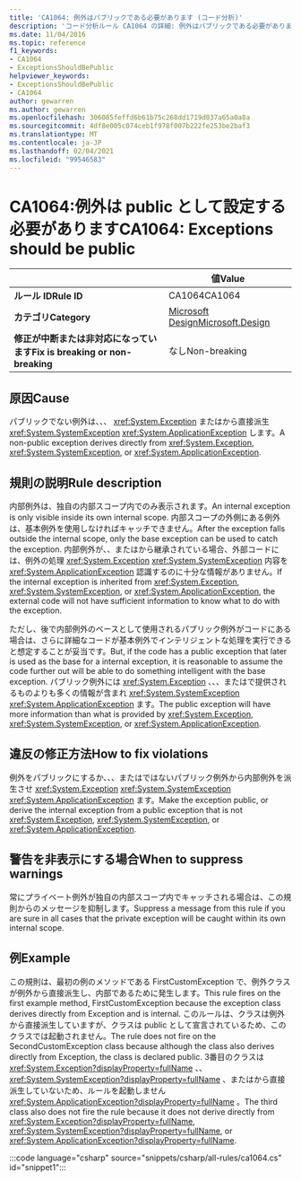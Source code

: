 ```yaml
---
title: 'CA1064: 例外はパブリックである必要があります (コード分析)'
description: 'コード分析ルール CA1064 の詳細: 例外はパブリックである必要があります'
ms.date: 11/04/2016
ms.topic: reference
f1_keywords:
- CA1064
- ExceptionsShouldBePublic
helpviewer_keywords:
- ExceptionsShouldBePublic
- CA1064
author: gewarren
ms.author: gewarren
ms.openlocfilehash: 306085feffd6b61b75c268dd1719d037a65a0a8a
ms.sourcegitcommit: 4df8e005c074ceb1f978f007b222fe253be2baf3
ms.translationtype: MT
ms.contentlocale: ja-JP
ms.lasthandoff: 02/04/2021
ms.locfileid: "99546583"
---
```

# <a name="ca1064-exceptions-should-be-public"></a><span data-ttu-id="874c6-103">CA1064:例外は public として設定する必要があります</span><span class="sxs-lookup"><span data-stu-id="874c6-103">CA1064: Exceptions should be public</span></span>

| | <span data-ttu-id="874c6-104">値</span><span class="sxs-lookup"><span data-stu-id="874c6-104">Value</span></span> |
|-|-|
| <span data-ttu-id="874c6-105">**ルール ID**</span><span class="sxs-lookup"><span data-stu-id="874c6-105">**Rule ID**</span></span> |<span data-ttu-id="874c6-106">CA1064</span><span class="sxs-lookup"><span data-stu-id="874c6-106">CA1064</span></span>|
| <span data-ttu-id="874c6-107">**カテゴリ**</span><span class="sxs-lookup"><span data-stu-id="874c6-107">**Category**</span></span> |[<span data-ttu-id="874c6-108">Microsoft Design</span><span class="sxs-lookup"><span data-stu-id="874c6-108">Microsoft.Design</span></span>](design-warnings.md)|
| <span data-ttu-id="874c6-109">**修正が中断または非対応になっています**</span><span class="sxs-lookup"><span data-stu-id="874c6-109">**Fix is breaking or non-breaking**</span></span> |<span data-ttu-id="874c6-110">なし</span><span class="sxs-lookup"><span data-stu-id="874c6-110">Non-breaking</span></span>|

## <a name="cause"></a><span data-ttu-id="874c6-111">原因</span><span class="sxs-lookup"><span data-stu-id="874c6-111">Cause</span></span>

<span data-ttu-id="874c6-112">パブリックでない例外は、、、 <xref:System.Exception> またはから直接派生 <xref:System.SystemException> <xref:System.ApplicationException> します。</span><span class="sxs-lookup"><span data-stu-id="874c6-112">A non-public exception derives directly from <xref:System.Exception>, <xref:System.SystemException>, or <xref:System.ApplicationException>.</span></span>

## <a name="rule-description"></a><span data-ttu-id="874c6-113">規則の説明</span><span class="sxs-lookup"><span data-stu-id="874c6-113">Rule description</span></span>

<span data-ttu-id="874c6-114">内部例外は、独自の内部スコープ内でのみ表示されます。</span><span class="sxs-lookup"><span data-stu-id="874c6-114">An internal exception is only visible inside its own internal scope.</span></span> <span data-ttu-id="874c6-115">内部スコープの外側にある例外は、基本例外を使用しなければキャッチできません。</span><span class="sxs-lookup"><span data-stu-id="874c6-115">After the exception falls outside the internal scope, only the base exception can be used to catch the exception.</span></span> <span data-ttu-id="874c6-116">内部例外が、、またはから継承されている場合、外部コードには、例外の処理 <xref:System.Exception> <xref:System.SystemException> 内容を <xref:System.ApplicationException> 認識するのに十分な情報がありません。</span><span class="sxs-lookup"><span data-stu-id="874c6-116">If the internal exception is inherited from <xref:System.Exception>, <xref:System.SystemException>, or <xref:System.ApplicationException>, the external code will not have sufficient information to know what to do with the exception.</span></span>

<span data-ttu-id="874c6-117">ただし、後で内部例外のベースとして使用されるパブリック例外がコードにある場合は、さらに詳細なコードが基本例外でインテリジェントな処理を実行できると想定することが妥当です。</span><span class="sxs-lookup"><span data-stu-id="874c6-117">But, if the code has a public exception that later is used as the base for a internal exception, it is reasonable to assume the code further out will be able to do something intelligent with the base exception.</span></span> <span data-ttu-id="874c6-118">パブリック例外には <xref:System.Exception> 、、、またはで提供されるものよりも多くの情報が含まれ <xref:System.SystemException> <xref:System.ApplicationException> ます。</span><span class="sxs-lookup"><span data-stu-id="874c6-118">The public exception will have more information than what is provided by <xref:System.Exception>, <xref:System.SystemException>, or <xref:System.ApplicationException>.</span></span>

## <a name="how-to-fix-violations"></a><span data-ttu-id="874c6-119">違反の修正方法</span><span class="sxs-lookup"><span data-stu-id="874c6-119">How to fix violations</span></span>

<span data-ttu-id="874c6-120">例外をパブリックにするか、、、またはではないパブリック例外から内部例外を派生させ <xref:System.Exception> <xref:System.SystemException> <xref:System.ApplicationException> ます。</span><span class="sxs-lookup"><span data-stu-id="874c6-120">Make the exception public, or derive the internal exception from a public exception that is not <xref:System.Exception>, <xref:System.SystemException>, or <xref:System.ApplicationException>.</span></span>

## <a name="when-to-suppress-warnings"></a><span data-ttu-id="874c6-121">警告を非表示にする場合</span><span class="sxs-lookup"><span data-stu-id="874c6-121">When to suppress warnings</span></span>

<span data-ttu-id="874c6-122">常にプライベート例外が独自の内部スコープ内でキャッチされる場合は、この規則からのメッセージを抑制します。</span><span class="sxs-lookup"><span data-stu-id="874c6-122">Suppress a message from this rule if you are sure in all cases that the private exception will be caught within its own internal scope.</span></span>

## <a name="example"></a><span data-ttu-id="874c6-123">例</span><span class="sxs-lookup"><span data-stu-id="874c6-123">Example</span></span>

<span data-ttu-id="874c6-124">この規則は、最初の例のメソッドである FirstCustomException で、例外クラスが例外から直接派生し、内部であるために発生します。</span><span class="sxs-lookup"><span data-stu-id="874c6-124">This rule fires on the first example method, FirstCustomException because the exception class derives directly from Exception and is internal.</span></span> <span data-ttu-id="874c6-125">このルールは、クラスは例外から直接派生していますが、クラスは public として宣言されているため、このクラスでは起動されません。</span><span class="sxs-lookup"><span data-stu-id="874c6-125">The rule does not fire on the SecondCustomException class because although the class also derives directly from Exception, the class is declared public.</span></span> <span data-ttu-id="874c6-126">3番目のクラスは <xref:System.Exception?displayProperty=fullName> 、、 <xref:System.SystemException?displayProperty=fullName> 、またはから直接派生していないため、ルールを起動しません <xref:System.ApplicationException?displayProperty=fullName> 。</span><span class="sxs-lookup"><span data-stu-id="874c6-126">The third class also does not fire the rule because it does not derive directly from <xref:System.Exception?displayProperty=fullName>, <xref:System.SystemException?displayProperty=fullName>, or <xref:System.ApplicationException?displayProperty=fullName>.</span></span>

:::code language="csharp" source="snippets/csharp/all-rules/ca1064.cs" id="snippet1":::
